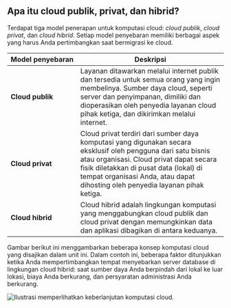 ## <a name="what-are-public-private-and-hybrid-clouds"></a>Apa itu cloud publik, privat, dan hibrid?

Terdapat tiga model penerapan untuk komputasi cloud: *cloud publik*, *cloud privat*, dan *cloud hibrid*. Setiap model penyebaran memiliki berbagai aspek yang harus Anda pertimbangkan saat bermigrasi ke cloud.

| <nobr>Model penyebaran</nobr> | Deskripsi |
| --- | --- |
| <nobr>**Cloud publik**</nobr> | Layanan ditawarkan melalui internet publik dan tersedia untuk semua orang yang ingin membelinya. Sumber daya cloud, seperti server dan penyimpanan, dimiliki dan dioperasikan oleh penyedia layanan cloud pihak ketiga, dan dikirimkan melalui internet. |
| <nobr>**Cloud privat**</nobr> | Cloud privat terdiri dari sumber daya komputasi yang digunakan secara eksklusif oleh pengguna dari satu bisnis atau organisasi. Cloud privat dapat secara fisik diletakkan di pusat data (lokal) di tempat organisasi Anda, atau dapat dihosting oleh penyedia layanan pihak ketiga. |
| <nobr>**Cloud hibrid**</nobr> | Cloud hibrid adalah lingkungan komputasi yang menggabungkan cloud publik dan cloud privat dengan memungkinkan data dan aplikasi dibagikan di antara keduanya. |

Gambar berikut ini menggambarkan beberapa konsep komputasi cloud yang disajikan dalam unit ini. Dalam contoh ini, beberapa faktor ditunjukkan ketika Anda mempertimbangkan tempat menyebarkan server database di lingkungan cloud hibrid: saat sumber daya Anda berpindah dari lokal ke luar lokasi, biaya Anda berkurang, dan persyaratan administrasi Anda berkurang.

![Ilustrasi memperlihatkan keberlanjutan komputasi cloud.](../media/cloud-computing-continuum.png)
